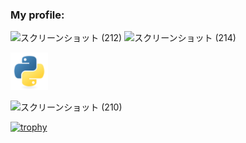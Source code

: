 <h3 align="left">My profile:</h3>

![スクリーンショット (212)](https://user-images.githubusercontent.com/92770947/197527519-0f47b753-afd4-49fe-8eb5-6c09634587ce.png)
![スクリーンショット (214)](https://user-images.githubusercontent.com/92770947/197527546-d8cb2fcc-e55e-4564-b067-268a803f9631.png)

<p align="left"> <a href="https://www.python.org" target="_blank" rel="noreferrer"> <img src="https://raw.githubusercontent.com/devicons/devicon/master/icons/python/python-original.svg" alt="python" width="60" height="60"/> </a> </p>

![スクリーンショット (210)](https://user-images.githubusercontent.com/92770947/197472660-ada8e9e7-0f59-4b91-9d8f-c849f4b4d456.png)

[![trophy](https://github-profile-trophy.vercel.app/?username=Itagaki-Kota)](https://github.com/Itagaki-Kota/github-profile-trophy)

<!--
**Itagaki-Kota/Itagaki-Kota** is a ✨ _special_ ✨ repository because its `README.md` (this file) appears on your GitHub profile.

Here are some ideas to get you started:

- 🔭 I’m currently working on ...
- 🌱 I’m currently learning ...
- 👯 I’m looking to collaborate on ...
- 🤔 I’m looking for help with ...
- 💬 Ask me about ...
- 📫 How to reach me: ...
- 😄 Pronouns: ...
- ⚡ Fun fact: ...
-->
